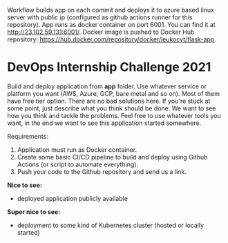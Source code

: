 Workflow builds app on each commit and deploys it to azure based linux server with public ip (configured as github actions runner for this repository). App runs as docker container on port 6001. You can find it at http://23.102.59.131:6001/. Docker image is pushed to Docker Hub repository: https://hub.docker.com/repository/docker/leukocyt/flask-app. 
# DevOps Internship Challenge 2021

Build and deploy application from **app** folder. Use whatever service or platform you want (AWS, Azure, GCP, bare metal and so on). Most of them have free tier option.
There are no bad solutions here. If you're stuck at some point, just describe what you think should be done. We want to see how you think and tackle the problems. Feel free to use whatever tools you want, in the end we want to see this application started somewhere.

Requirements:

1. Application must run as Docker container.
2. Create some basic CI/CD pipeline to build and deploy using Github Actions (or script to automate everything).
3. Push your code to the Github repository and send us a link.

**Nice to see:**
- deployed application publicly available

**Super nice to see:**
- deployment to some kind of Kubernetes cluster (hosted or locally started)